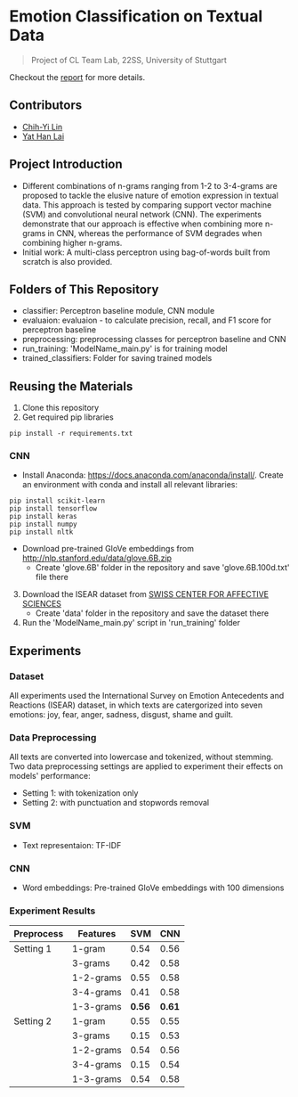 # Emotion Classification on Textual Data
> Project of CL Team Lab, 22SS, University of Stuttgart

Checkout the [report](https://github.com/chihyi-lin/Emotion-Classification/blob/main/final_report.pdf) for more details.
## Contributors
* [Chih-Yi Lin](https://github.com/chihyi-lin)
* [Yat Han Lai](https://github.com/laiyathan)
## Project Introduction
* Different combinations of n-grams ranging from 1-2 to 3-4-grams are proposed to tackle the elusive nature of emotion expression in textual data. This approach is tested by comparing support vector machine (SVM) and convolutional neural network (CNN). The experiments demonstrate that our approach is effective when combining more n-grams in CNN, whereas the performance of SVM degrades when combining higher n-grams.
* Initial work: A multi-class perceptron using bag-of-words built from scratch is also provided.
## Folders of This Repository
* classifier: Perceptron baseline module, CNN module
* evaluaion: evaluaion - to calculate precision, recall, and F1 score for perceptron baseline
* preprocessing: preprocessing classes for perceptron baseline and CNN
* run_training: 'ModelName_main.py' is for training model
* trained_classifiers: Folder for saving trained models
## Reusing the Materials
1. Clone this repository
2. Get required pip libraries
```
pip install -r requirements.txt
```
### CNN
* Install Anaconda: https://docs.anaconda.com/anaconda/install/. Create an environment with conda and install all relevant libraries:
```
pip install scikit-learn
pip install tensorflow
pip install keras
pip install numpy
pip install nltk
```
* Download pre-trained GloVe embeddings from http://nlp.stanford.edu/data/glove.6B.zip
  - Create 'glove.6B' folder in the repository and save 'glove.6B.100d.txt' file there
3. Download the ISEAR dataset from [SWISS CENTER FOR AFFECTIVE SCIENCES](https://www.unige.ch/cisa/research/materials-and-online-research/research-material/) 
    - Create 'data' folder in the repository and save the dataset there
5. Run the 'ModelName_main.py' script in 'run_training' folder

## Experiments
### Dataset
All experiments used the International Survey on Emotion Antecedents and Reactions (ISEAR) dataset, in which texts are catergorized into seven emotions: joy, fear, anger, sadness, disgust, shame and guilt.
### Data Preprocessing
All texts are converted into lowercase and tokenized, without stemming. Two data preprocessing settings are applied to experiment their effects on models' performance: 
* Setting 1: with tokenization only
* Setting 2: with punctuation and stopwords removal
### SVM
* Text representaion: TF-IDF
### CNN
* Word embeddings: Pre-trained GloVe embeddings with 100 dimensions
### Experiment Results
|Preprocess|Features | SVM | CNN |
|----------|---------|-----|-----|
|Setting 1 |1-gram   |0.54 |0.56 |
|          |3-grams  |0.42 |0.58 |
|          |1-2-grams|0.55 |0.58 |
|          |3-4-grams|0.41 |0.58 |
|          |1-3-grams|**0.56** |**0.61** |
|Setting 2 |1-gram   |0.55 |0.55 |
|          |3-grams  |0.15 |0.53 |
|          |1-2-grams|0.54 |0.56 |
|          |3-4-grams|0.15 |0.54 |
|          |1-3-grams|0.54 |0.58 |
